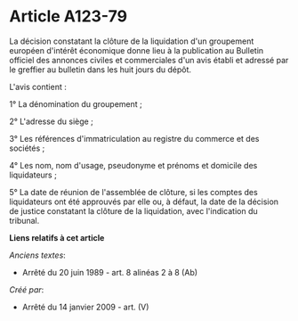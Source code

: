 # Article A123-79

La décision constatant la clôture de la liquidation d'un groupement européen d'intérêt économique donne lieu à la publication
au Bulletin officiel des annonces civiles et commerciales d'un avis établi et adressé par le greffier au bulletin dans les
huit jours du dépôt.

L'avis contient :

1° La dénomination du groupement ;

2° L'adresse du siège ;

3° Les références d'immatriculation au registre du commerce et des sociétés ;

4° Les nom, nom d'usage, pseudonyme et prénoms et domicile des liquidateurs ;

5° La date de réunion de l'assemblée de clôture, si les comptes des liquidateurs ont été approuvés par elle ou, à défaut, la
date de la décision de justice constatant la clôture de la liquidation, avec l'indication du tribunal.

**Liens relatifs à cet article**

_Anciens textes_:

  - Arrêté du 20 juin 1989 - art. 8 alinéas 2 à 8 (Ab)

_Créé par_:

  - Arrêté du 14 janvier 2009 - art. (V)
